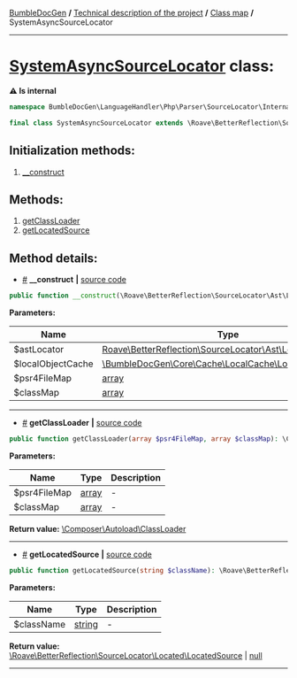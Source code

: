 <!-- {% raw %} -->
<embed> <a href="/docs/readme.md">BumbleDocGen</a> <b>/</b> <a href="/docs/tech/readme.md">Technical description of the project</a> <b>/</b> <a href="/docs/tech/map.md">Class map</a> <b>/</b> SystemAsyncSourceLocator<hr> </embed>

<h1>
    <a href="https://github.com/bumble-tech/bumble-doc-gen/blob/master/BumbleDocGen/LanguageHandler/Php/Parser/SourceLocator/Internal/SystemAsyncSourceLocator.php#L20">SystemAsyncSourceLocator</a> class:
</h1>




<b>:warning: Is internal</b>
```php
namespace BumbleDocGen\LanguageHandler\Php\Parser\SourceLocator\Internal;

final class SystemAsyncSourceLocator extends \Roave\BetterReflection\SourceLocator\Type\AbstractSourceLocator implements \Roave\BetterReflection\SourceLocator\Type\SourceLocator
```








<h2>Initialization methods:</h2>

<ol>
<li>
    <a href="#m-construct">__construct</a>
    </li>
</ol>

<h2>Methods:</h2>

<ol>
<li>
    <a href="#mgetclassloader">getClassLoader</a>
    </li>
<li>
    <a href="#mgetlocatedsource">getLocatedSource</a>
    </li>
</ol>







<h2>Method details:</h2>

<div class='method_description-block'>

<ul>
<li><a name="m-construct" href="#m-construct">#</a>
 <b>__construct</b>
    <b>|</b> <a href="https://github.com/bumble-tech/bumble-doc-gen/blob/master/BumbleDocGen/LanguageHandler/Php/Parser/SourceLocator/Internal/SystemAsyncSourceLocator.php#L22">source code</a></li>
</ul>

```php
public function __construct(\Roave\BetterReflection\SourceLocator\Ast\Locator $astLocator, \BumbleDocGen\Core\Cache\LocalCache\LocalObjectCache $localObjectCache, array $psr4FileMap, array $classMap);
```



<b>Parameters:</b>

<table>
    <thead>
    <tr>
        <th>Name</th>
        <th>Type</th>
        <th>Description</th>
    </tr>
    </thead>
    <tbody>
            <tr>
            <td>$astLocator</td>
            <td><a href='https://github.com/Roave/BetterReflection/blob/master/src/SourceLocator/Ast/Locator.php'>Roave\BetterReflection\SourceLocator\Ast\Locator</a></td>
            <td>-</td>
        </tr>
            <tr>
            <td>$localObjectCache</td>
            <td><a href='https://github.com/bumble-tech/bumble-doc-gen/blob/master/BumbleDocGen/Core/Cache/LocalCache/LocalObjectCache.php'>\BumbleDocGen\Core\Cache\LocalCache\LocalObjectCache</a></td>
            <td>-</td>
        </tr>
            <tr>
            <td>$psr4FileMap</td>
            <td><a href='https://www.php.net/manual/en/language.types.array.php'>array</a></td>
            <td>-</td>
        </tr>
            <tr>
            <td>$classMap</td>
            <td><a href='https://www.php.net/manual/en/language.types.array.php'>array</a></td>
            <td>-</td>
        </tr>
        </tbody>
</table>



</div>
<hr>
<div class='method_description-block'>

<ul>
<li><a name="mgetclassloader" href="#mgetclassloader">#</a>
 <b>getClassLoader</b>
    <b>|</b> <a href="https://github.com/bumble-tech/bumble-doc-gen/blob/master/BumbleDocGen/LanguageHandler/Php/Parser/SourceLocator/Internal/SystemAsyncSourceLocator.php#L45">source code</a></li>
</ul>

```php
public function getClassLoader(array $psr4FileMap, array $classMap): \Composer\Autoload\ClassLoader;
```



<b>Parameters:</b>

<table>
    <thead>
    <tr>
        <th>Name</th>
        <th>Type</th>
        <th>Description</th>
    </tr>
    </thead>
    <tbody>
            <tr>
            <td>$psr4FileMap</td>
            <td><a href='https://www.php.net/manual/en/language.types.array.php'>array</a></td>
            <td>-</td>
        </tr>
            <tr>
            <td>$classMap</td>
            <td><a href='https://www.php.net/manual/en/language.types.array.php'>array</a></td>
            <td>-</td>
        </tr>
        </tbody>
</table>

<b>Return value:</b> <a href='https://github.com/composer/composer/blob/master/src/Composer/Autoload/ClassLoader.php'>\Composer\Autoload\ClassLoader</a>


</div>
<hr>
<div class='method_description-block'>

<ul>
<li><a name="mgetlocatedsource" href="#mgetlocatedsource">#</a>
 <b>getLocatedSource</b>
    <b>|</b> <a href="https://github.com/bumble-tech/bumble-doc-gen/blob/master/BumbleDocGen/LanguageHandler/Php/Parser/SourceLocator/Internal/SystemAsyncSourceLocator.php#L61">source code</a></li>
</ul>

```php
public function getLocatedSource(string $className): \Roave\BetterReflection\SourceLocator\Located\LocatedSource|null;
```



<b>Parameters:</b>

<table>
    <thead>
    <tr>
        <th>Name</th>
        <th>Type</th>
        <th>Description</th>
    </tr>
    </thead>
    <tbody>
            <tr>
            <td>$className</td>
            <td><a href='https://www.php.net/manual/en/language.types.string.php'>string</a></td>
            <td>-</td>
        </tr>
        </tbody>
</table>

<b>Return value:</b> <a href='https://github.com/Roave/BetterReflection/blob/master/src/SourceLocator/Located/LocatedSource.php'>\Roave\BetterReflection\SourceLocator\Located\LocatedSource</a> | <a href='https://www.php.net/manual/en/language.types.null.php'>null</a>


</div>
<hr>

<!-- {% endraw %} -->